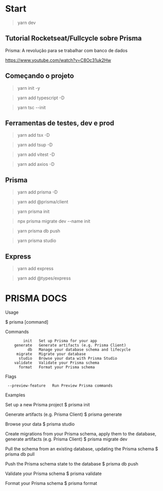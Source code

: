 # Start

> yarn dev

## Tutorial Rocketseat/Fullcycle sobre Prisma

Prisma: A revolução para se trabalhar com banco de dados

https://www.youtube.com/watch?v=C8Oc31uk2Hw

## Começando o projeto

> yarn init -y

> yarn add typescript -D

> yarn tsc --init

## Ferramentas de testes, dev e prod

> yarn add tsx -D

> yarn add tsup -D

> yarn add vitest -D

> yarn add axios -D

## Prisma 

> yarn add prisma -D

> yarn add @prisma/client

> yarn prisma init

> npx prisma migrate dev --name init

> yarn prisma db push

> yarn prisma studio

## Express

> yarn add express

> yarn add @types/express

# PRISMA DOCS

Usage

  $ prisma [command]

Commands

            init   Set up Prisma for your app
        generate   Generate artifacts (e.g. Prisma Client)
              db   Manage your database schema and lifecycle
         migrate   Migrate your database
          studio   Browse your data with Prisma Studio
        validate   Validate your Prisma schema
          format   Format your Prisma schema

Flags

     --preview-feature   Run Preview Prisma commands

Examples

  Set up a new Prisma project
  $ prisma init

  Generate artifacts (e.g. Prisma Client)
  $ prisma generate

  Browse your data
  $ prisma studio

  Create migrations from your Prisma schema, apply them to the database, generate artifacts (e.g. Prisma Client)
  $ prisma migrate dev
  
  Pull the schema from an existing database, updating the Prisma schema
  $ prisma db pull

  Push the Prisma schema state to the database
  $ prisma db push

  Validate your Prisma schema
  $ prisma validate

  Format your Prisma schema
  $ prisma format
